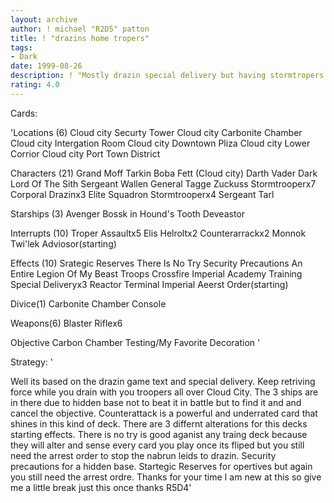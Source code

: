 ```yaml
---
layout: archive
author: ! michael "R2D5" patton
title: ! "drazins home tropers"
tags:
- Dark
date: 1999-08-26
description: ! "Mostly drazin special delivery but having stormtropers and blasters.  Effect heavy deck with 10 incuding crosfire do or do not and strategic reserves."
rating: 4.0
---
```

Cards: 

'Locations (6)
Cloud city Securty Tower
Cloud city Carbonite Chamber
Cloud city Intergation Room
Cloud city Downtown Pliza
Cloud city Lower Corrior
Cloud city Port Town District

Characters (21)
Grand Moff Tarkin
Boba Fett (Cloud city)
Darth Vader Dark Lord Of The Sith
Sergeant Wallen
General Tagge
Zuckuss
Stormtrooperx7
Corporal Drazinx3
Elite Squadron Stormtrooperx4
Sergeant Tarl

Starships (3)
Avenger
Bossk in Hound's Tooth
Deveastor

Interrupts (10)
Troper Assaultx5
Elis Helroltx2
Counterarrackx2
Monnok
Twi'lek Adviosor(starting)

Effects (10)
Srategic Reserves
There Is No Try
Security Precautions
An Entire Legion Of My Beast Troops
Crossfire
Imperial Academy Training
Special Deliveryx3
Reactor Terminal
Imperial Aeerst Order(starting)

Divice(1)
Carbonite Chamber Console

Weapons(6)
Blaster Riflex6

Objective
Carbon Chamber Testing/My Favorite Decoration
'

Strategy: '

Well its based on the drazin game text and special delivery. Keep retriving force while you drain with you troopers all over Cloud City.
The 3 ships are in there due to hidden base not to beat it in battle but to find it and and cancel the objective.  Counterattack is a powerful and underrated card that shines in this kind of deck.  There are 3 differnt alterations for this decks starting effects.  There is no try is good aganist any traing deck because they will alter and sense every card you play once its fliped but you still need the arrest order to stop the nabrun leids to drazin.	Security precautions for a hidden base.  Startegic Reserves for opertives but again you still need the arrest ordre. Thanks for your time I am new at this so give me a little break just this once
thanks
R5D4'